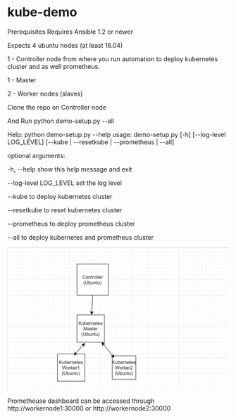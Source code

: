 # kube-demo

Prerequisites
Requires Ansible 1.2 or newer

Expects 4 ubuntu nodes (at least 16.04)

1 - Controller node from where you run automation to deploy kubernetes cluster and as well prometheus.

1 - Master

2 - Worker nodes (slaves)


Clone the repo on Controller node

And Run python demo-setup.py --all 

Help:
python demo-setup.py --help
usage: demo-setup.py [-h] [--log-level LOG_LEVEL]
                     [--kube | --resetkube | --prometheus | --all]

optional arguments:

  -h, --help            show this help message and exit
  
  --log-level LOG_LEVEL set the log level
  
  --kube                to deploy kubernetes cluster
  
  --resetkube           to reset kubernetes cluster
  
  --prometheus          to deploy prometheus cluster
  
  --all                 to deploy kubernetes and prometheus cluster


![alt text](https://github.com/hgolla-repos/kube-demo/blob/master/demo.PNG)

Prometheuse dashboard can be accessed through http://workernode1:30000 or http://workernode2:30000
